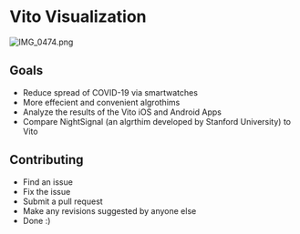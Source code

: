 # Vito Visualization

![IMG_0474.png](https://res.craft.do/user/full/23a03a79-af5e-1af9-b4ff-27170389b6b1/A189BFA9-3A66-4031-B80A-6FBC1DD871DD_2/pV4Q4IOCOPzY7lhycc8unxymCZ4xX6Nxi2NGPAahnzcz/IMG_0474.png)

## Goals

- Reduce spread of COVID-19 via smartwatches
- More effecient and convenient algrothims
- Analyze the results of the Vito iOS and Android Apps
- Compare NightSignal (an algrthim developed by Stanford University) to Vito

## Contributing

- Find an issue
- Fix the issue
- Submit a pull request
- Make any revisions suggested by anyone else
- Done :)

